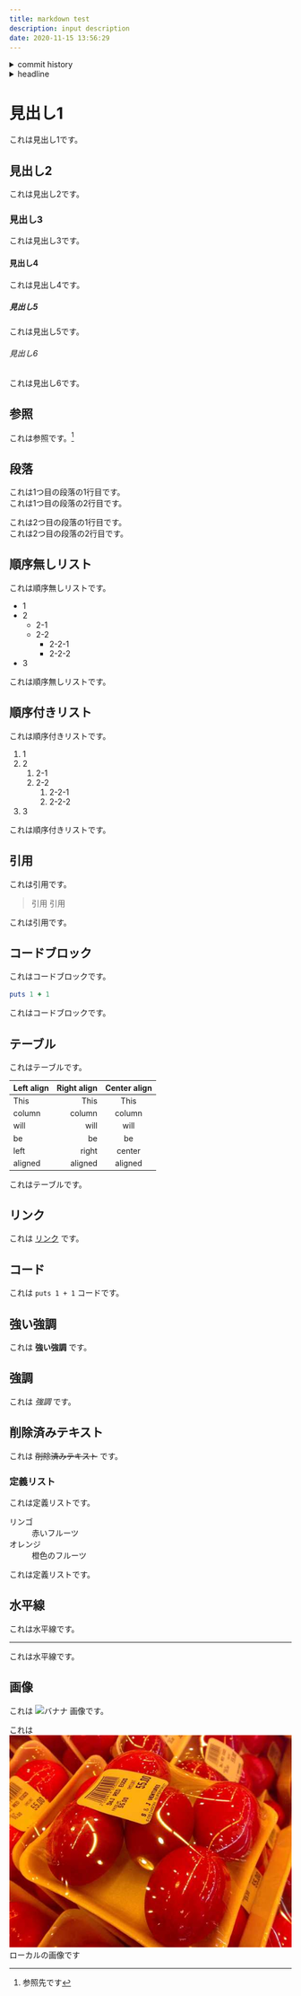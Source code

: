 ```yaml
---
title: markdown test
description: input description
date: 2020-11-15 13:56:29
---
```

<!-- history area start -->
<details><summary>commit history</summary><div><ol>

</ol></div></details>
<!-- history area end -->
<!-- toc area start -->
<details><summary>headline</summary><div>
<!-- START doctoc generated TOC please keep comment here to allow auto update -->
<!-- DON'T EDIT THIS SECTION, INSTEAD RE-RUN doctoc TO UPDATE -->


- [見出し1](#%E8%A6%8B%E5%87%BA%E3%81%971)
  - [見出し2](#%E8%A6%8B%E5%87%BA%E3%81%972)
    - [見出し3](#%E8%A6%8B%E5%87%BA%E3%81%973)
      - [見出し4](#%E8%A6%8B%E5%87%BA%E3%81%974)
        - [見出し5](#%E8%A6%8B%E5%87%BA%E3%81%975)
          - [見出し6](#%E8%A6%8B%E5%87%BA%E3%81%976)
  - [参照](#%E5%8F%82%E7%85%A7)
  - [段落](#%E6%AE%B5%E8%90%BD)
  - [順序無しリスト](#%E9%A0%86%E5%BA%8F%E7%84%A1%E3%81%97%E3%83%AA%E3%82%B9%E3%83%88)
  - [順序付きリスト](#%E9%A0%86%E5%BA%8F%E4%BB%98%E3%81%8D%E3%83%AA%E3%82%B9%E3%83%88)
  - [引用](#%E5%BC%95%E7%94%A8)
  - [コードブロック](#%E3%82%B3%E3%83%BC%E3%83%89%E3%83%96%E3%83%AD%E3%83%83%E3%82%AF)
  - [テーブル](#%E3%83%86%E3%83%BC%E3%83%96%E3%83%AB)
  - [リンク](#%E3%83%AA%E3%83%B3%E3%82%AF)
  - [コード](#%E3%82%B3%E3%83%BC%E3%83%89)
  - [強い強調](#%E5%BC%B7%E3%81%84%E5%BC%B7%E8%AA%BF)
  - [強調](#%E5%BC%B7%E8%AA%BF)
  - [削除済みテキスト](#%E5%89%8A%E9%99%A4%E6%B8%88%E3%81%BF%E3%83%86%E3%82%AD%E3%82%B9%E3%83%88)
    - [定義リスト](#%E5%AE%9A%E7%BE%A9%E3%83%AA%E3%82%B9%E3%83%88)
  - [水平線](#%E6%B0%B4%E5%B9%B3%E7%B7%9A)
  - [画像](#%E7%94%BB%E5%83%8F)

<!-- END doctoc generated TOC please keep comment here to allow auto update -->

</div></details>

<!-- toc area end -->

# 見出し1

これは見出し1です。

## 見出し2

これは見出し2です。

### 見出し3

これは見出し3です。

#### 見出し4

これは見出し4です。

##### 見出し5

これは見出し5です。

###### 見出し6

これは見出し6です。

## 参照

これは参照です。[^1]

## 段落

これは1つ目の段落の1行目です。  
これは1つ目の段落の2行目です。

これは2つ目の段落の1行目です。  
これは2つ目の段落の2行目です。

## 順序無しリスト

これは順序無しリストです。

- 1
- 2
    - 2-1
    - 2-2
        - 2-2-1
        - 2-2-2
- 3

これは順序無しリストです。

## 順序付きリスト

これは順序付きリストです。

1. 1
1. 2
    1. 2-1
    1. 2-2
        1. 2-2-1
        1. 2-2-2
1. 3

これは順序付きリストです。

## 引用

これは引用です。

> 引用
> 引用

これは引用です。

## コードブロック

これはコードブロックです。

```ruby
puts 1 + 1
```

これはコードブロックです。

## テーブル

これはテーブルです。

| Left align | Right align | Center align |
|:-----------|------------:|:------------:|
| This       |        This |     This     |
| column     |      column |    column    |
| will       |        will |     will     |
| be         |          be |      be      |
| left       |       right |    center    |
| aligned    |     aligned |   aligned    |

これはテーブルです。

## リンク

これは [リンク](http://example.com) です。

## コード

これは `puts 1 + 1` コードです。

## 強い強調

これは **強い強調** です。

## 強調

これは *強調* です。

## 削除済みテキスト

これは ~~削除済みテキスト~~ です。

### 定義リスト

これは定義リストです。

<dl>
  <dt>リンゴ</dt>
  <dd>赤いフルーツ</dd>
  <dt>オレンジ</dt>
  <dd>橙色のフルーツ</dd>
</dl>

これは定義リストです。

## 水平線

これは水平線です。

---

これは水平線です。

## 画像

これは ![バナナ](https://upload.wikimedia.org/wikipedia/commons/thumb/d/de/Bananavarieties.jpg/220px-Bananavarieties.jpg) 画像です。

これは ![egg](./salty_egg.jpg) ローカルの画像です


[^1]: 参照先です

